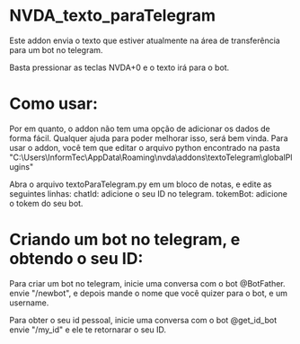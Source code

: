 # NVDA_texto_paraTelegram
Este addon envia o texto que estiver atualmente na área de transferência para um bot no telegram.

Basta pressionar as teclas NVDA+0 e o texto irá para o bot.
# Como usar:
Por em quanto, o addon não tem uma opção de adicionar os dados de forma fácil.
Qualquer ajuda para poder melhorar isso, será bem vinda.
Para usar o addon, você tem que editar o arquivo python encontrado na pasta "C:\Users\InformTec\AppData\Roaming\nvda\addons\textoTelegram\globalPlugins"

Abra o arquivo textoParaTelegram.py em um bloco de notas, e edite as seguintes linhas:
chatId: adicione o seu ID no telegram.
tokemBot: adicione o tokem do seu bot.

# Criando um bot no telegram, e obtendo o seu ID:
Para criar um bot no telegram, inicie uma conversa com o bot @BotFather.
envie "/newbot", e depois mande o nome que você quizer para o bot, e um username.

Para obter o seu id pessoal, inicie uma conversa com o bot @get_id_bot
envie "/my_id" e ele te retornarar o seu ID.
